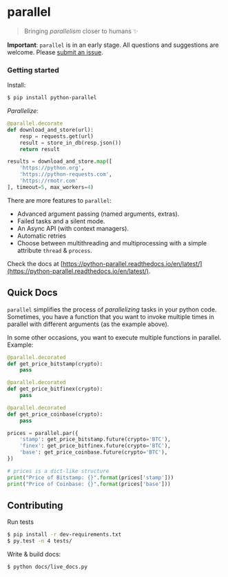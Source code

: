 # parallel

> Bringing _parallelism_ closer to humans ✨


**Important**: `parallel` is in an early stage. All questions and suggestions are welcome. Please [submit an issue](https://github.com/santiagobasulto/parallel/issues).

### Getting started

Install:

```bash
$ pip install python-parallel
```

_Parallelize_:

```python
@parallel.decorate
def download_and_store(url):
    resp = requests.get(url)
    result = store_in_db(resp.json())
    return result

results = download_and_store.map([
    'https://python.org',
    'https://python-requests.com',
    'https://rmotr.com'
], timeout=5, max_workers=4)
```

There are more features to `parallel`:
* Advanced argument passing (named arguments, extras).
* Failed tasks and a silent mode.
* An Async API (with context managers).
* Automatic retries
* Choose between multithreading and multiprocessing with a simple attribute `thread` & `process`.

Check the docs at [https://python-parallel.readthedocs.io/en/latest/](https://python-parallel.readthedocs.io/en/latest/).

## Quick Docs

`parallel` simplifies the process of _parallelizing_ tasks in your python code. Sometimes, you have a function that you want to invoke multiple times in parallel with different arguments (as the example above).

In some other occasions, you want to execute multiple functions in parallel. Example:

```python
@parallel.decorated
def get_price_bitstamp(crypto):
    pass

@parallel.decorated
def get_price_bitfinex(crypto):
    pass

@parallel.decorated
def get_price_coinbase(crypto):
    pass

prices = parallel.par({
    'stamp': get_price_bitstamp.future(crypto='BTC'),
    'finex': get_price_bitfinex.future(crypto='BTC'),
    'base': get_price_coinbase.future(crypto='BTC'),
})

# prices is a dict-like structure
print("Price of Bitstamp: {}".format(prices['stamp']))
print("Price of Coinbase: {}".format(prices['base']))
```

## Contributing

Run tests

```bash
$ pip install -r dev-requirements.txt
$ py.test -n 4 tests/
```

Write & build docs:
```bash
$ python docs/live_docs.py
```